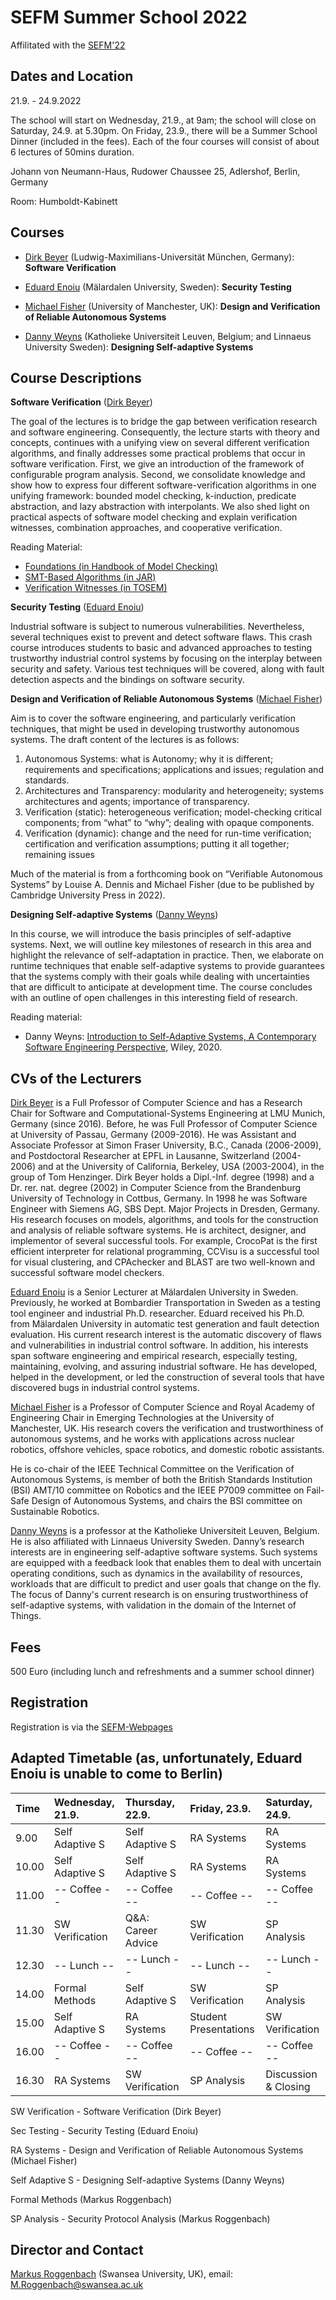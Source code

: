# SEFM Summer School 2022

Affilitated with the [SEFM'22](https://sefm-conference.github.io/2022/)

## Dates and Location

21.9. - 24.9.2022

The school will start on Wednesday, 21.9., at 9am; the school will close on Saturday, 24.9. at 5.30pm. On Friday, 23.9., there will be a Summer School Dinner (included in the fees). Each of the four courses will consist of about 6 lectures of 50mins duration.

Johann von Neumann-Haus, Rudower Chaussee 25, Adlershof, Berlin, Germany

Room: Humboldt-Kabinett

## Courses

- [Dirk Beyer](https://www.sosy-lab.org/people/beyer/) (Ludwig-Maximilians-Universität München, Germany): **Software Verification**

- [Eduard Enoiu](http://www.es.mdh.se/staff/349-Eduard_Paul_Enoiu) (Mälardalen University, Sweden): **Security Testing**

- [Michael Fisher](https://www.research.manchester.ac.uk/portal/michael.fisher.html) (University of Manchester, UK): **Design and Verification of Reliable Autonomous Systems**

- [Danny Weyns](https://people.cs.kuleuven.be/~danny.weyns/) (Katholieke Universiteit Leuven, Belgium; and Linnaeus University
Sweden): **Designing Self-adaptive Systems**

## Course Descriptions

**Software Verification** ([Dirk Beyer](https://www.sosy-lab.org/people/beyer/))

The goal of the lectures is to bridge the gap between verification research and software engineering. Consequently, the lecture starts with theory and concepts, continues with a unifying view on several different verification algorithms, and finally addresses some practical problems that occur in software verification. First, we give an introduction of the framework of configurable program analysis. Second, we consolidate knowledge and show how to express four different software-verification algorithms in one unifying framework: bounded model checking, k-induction, predicate abstraction, and lazy abstraction with interpolants. We also shed light on practical aspects of software model checking and explain verification witnesses, combination approaches, and cooperative verification.

Reading Material:
- [Foundations (in Handbook of Model Checking)](https://doi.org/10.1007/978-3-319-10575-8_16)
- [SMT-Based Algorithms (in JAR)](https://doi.org/10.1007/s10817-017-9432-6)
- [Verification Witnesses (in TOSEM)](https://doi.org/10.1145/3477579)

**Security Testing** ([Eduard Enoiu](http://www.es.mdh.se/staff/349-Eduard_Paul_Enoiu))

Industrial software is subject to numerous vulnerabilities. Nevertheless, several techniques exist to prevent and detect software flaws. This crash course introduces students to basic and advanced approaches to testing trustworthy industrial control systems by focusing on the interplay between security and safety. Various test techniques will be covered, along with fault detection aspects and the bindings on software security.
 
**Design and Verification of Reliable Autonomous Systems** ([Michael Fisher](https://www.research.manchester.ac.uk/portal/michael.fisher.html))

Aim is to cover the software engineering, and particularly verification
techniques, that might be used in developing trustworthy autonomous
systems. The draft content of the lectures is as follows:

1. Autonomous Systems: what is Autonomy; why it is different; requirements 
   and specifications; applications and issues; regulation and standards.
2. Architectures and Transparency: modularity and heterogeneity; systems 
   architectures and agents; importance of transparency.
3. Verification (static): heterogeneous verification; model-checking 
   critical components; from “what” to “why”; dealing with opaque components.
4. Verification (dynamic): change and the need for run-time verification; 
   certification and verification assumptions; putting it all together; 
   remaining issues

Much of the material is from a forthcoming book on “Verifiable 
Autonomous Systems” by Louise A. Dennis and Michael Fisher
(due to be published by Cambridge University Press in 2022).

 **Designing Self-adaptive Systems** ([Danny Weyns](https://people.cs.kuleuven.be/~danny.weyns/))
 
In this course, we will introduce the basis principles of self-adaptive systems. Next, we will outline key milestones of research in this area and highlight the relevance of self-adaptation in practice. Then, we elaborate on runtime techniques that enable self-adaptive systems to provide guarantees that the systems comply with their goals while dealing with uncertainties that are difficult to anticipate at development time. The course concludes with an outline of open challenges in this interesting field of research. 

Reading material:
- Danny Weyns: [Introduction to Self-Adaptive Systems, A Contemporary Software Engineering Perspective](https://www.wiley.com/en-us/An+Introduction+to+Self+adaptive+Systems%3A+A+Contemporary+Software+Engineering+Perspective-p-9781119574941), Wiley, 2020.

## CVs of the Lecturers 

[Dirk Beyer](https://www.sosy-lab.org/people/beyer/) is a Full Professor of Computer Science and has a Research Chair for Software and Computational-Systems Engineering at LMU Munich, Germany (since 2016). Before, he was Full Professor of Computer Science at University of Passau, Germany (2009-2016). He was Assistant and Associate Professor at Simon Fraser University, B.C., Canada (2006-2009), and Postdoctoral Researcher at EPFL in Lausanne, Switzerland (2004-2006) and at the University of California, Berkeley, USA (2003-2004), in the group of Tom Henzinger. Dirk Beyer holds a Dipl.-Inf. degree (1998) and a Dr. rer. nat. degree (2002) in Computer Science from the Brandenburg University of Technology in Cottbus, Germany. In 1998 he was Software Engineer with Siemens AG, SBS Dept. Major Projects in Dresden, Germany. His research focuses on models, algorithms, and tools for the construction and analysis of reliable software systems. He is architect, designer, and implementor of several successful tools. For example, CrocoPat is the first efficient interpreter for relational programming, CCVisu is a successful tool for visual clustering, and CPAchecker and BLAST are two well-known and successful software model checkers.

[Eduard Enoiu](http://www.es.mdh.se/staff/349-Eduard_Paul_Enoiu) is a Senior Lecturer at Mälardalen University in Sweden. Previously, he worked at Bombardier Transportation in Sweden as a testing tool engineer and industrial Ph.D. researcher. Eduard received his Ph.D. from Mälardalen University in automatic test generation and fault detection evaluation. His current research interest is the automatic discovery of flaws and vulnerabilities in industrial control software. In addition, his interests span software engineering and empirical research, especially testing, maintaining, evolving, and assuring industrial software. He has developed, helped in the development, or led the construction of several tools that have discovered bugs in industrial control systems.

[Michael Fisher](https://web.cs.manchester.ac.uk/~michael) is a Professor of Computer Science and Royal Academy
of Engineering Chair in Emerging Technologies at the University of
Manchester, UK. His 
research covers the verification and trustworthiness of autonomous 
systems, and he works with applications across nuclear robotics, 
offshore vehicles, space robotics, and domestic robotic assistants.

He is co-chair of the IEEE Technical Committee on the Verification 
of Autonomous Systems, is member of both the British Standards 
Institution (BSI) AMT/10 committee on Robotics and the IEEE P7009 
committee on Fail-Safe Design of Autonomous Systems, and chairs 
the BSI committee on Sustainable Robotics.   

[Danny Weyns](https://people.cs.kuleuven.be/~danny.weyns/) is a professor at the Katholieke Universiteit Leuven, Belgium. He is also affiliated with Linnaeus University Sweden. Danny’s research interests are in engineering self-adaptive software systems. Such systems are equipped with a feedback look that enables them to deal with uncertain operating conditions, such as dynamics in the availability of resources, workloads that are difficult to predict and user goals that change on the fly. The focus of Danny's current research is on ensuring trustworthiness of self-adaptive systems, with validation in the domain of the Internet of Things. 

## Fees

500 Euro (including lunch and refreshments and a summer school dinner)

## Registration

Registration is via the [SEFM-Webpages](https://sefm-conference.github.io/2022/registration.html)

## Adapted Timetable (as, unfortunately, Eduard Enoiu is unable to come to Berlin)


| Time          | Wednesday, 21.9.| Thursday, 22.9.    | Friday, 23.9.    | Saturday, 24.9.|
| :---          | :--             | :---               | :---             | :--- |
| 9.00          | Self Adaptive S | Self Adaptive S    | RA Systems       | RA Systems  |
| 10.00         | Self Adaptive S | Self Adaptive S    | RA Systems       | RA Systems  |
| 11.00         | -- Coffee --    | -- Coffee --       | -- Coffee --     | -- Coffee --  |
| 11.30         | SW Verification | Q&A: Career Advice | SW Verification  | SP Analysis |
| 12.30         | -- Lunch --     | -- Lunch --        | -- Lunch --      | -- Lunch --   |
| 14.00         | Formal Methods  | Self Adaptive S    | SW Verification  | SP Analysis |
| 15.00         | Self Adaptive S | RA Systems         | Student Presentations | SW Verification  |
| 16.00         | -- Coffee --    | -- Coffee --       | -- Coffee --     | -- Coffee --  |
| 16.30         | RA Systems      | SW Verification    | SP Analysis      | Discussion & Closing |

SW Verification - Software Verification (Dirk Beyer)

Sec Testing - Security Testing (Eduard Enoiu)

RA Systems - Design and Verification of Reliable Autonomous Systems (Michael Fisher)

Self Adaptive S - Designing Self-adaptive Systems (Danny Weyns)

Formal Methods (Markus Roggenbach)

SP Analysis - Security Protocol Analysis (Markus Roggenbach)

## Director and Contact

[Markus Roggenbach](https://www.swansea.ac.uk/staff/m.roggenbach/) (Swansea University, UK), email: M.Roggenbach@swansea.ac.uk
